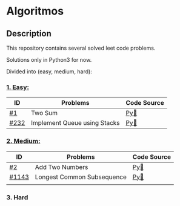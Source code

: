 # Algoritmos
## Description

This repository contains several solved leet code problems.

Solutions only in Python3 for now.

Divided into (easy, medium, hard):

### [1. Easy:](https://github.com/Draang/algoritmos/tree/main/Easy)
 | ID   | Problems                   | Code Source |  
|------|----------------------------|-------------|
| [#1](https://leetcode.com/problems/two-sum/description/)| Two Sum | [Py🐍](https://github.com/Draang/algoritmos/blob/main/Easy/Python/two_sum.py)      | 
|  [#232](https://leetcode.com/problems/implement-queue-using-stacks/description/)|   Implement Queue using Stacks |   [Py🐍](https://github.com/Draang/algoritmos/blob/main/Easy/Python/queue_stack.py)          | 
### [2. Medium:](https://github.com/Draang/algoritmos/tree/main/Medium)
| ID   | Problems                   | Code Source |  
|------|----------------------------|-------------|
| [#2](https://leetcode.com/problems/add-two-numbers/description/) | Add Two Numbers | [Py🐍](https://github.com/Draang/algoritmos/blob/main/Medium/Python/add_two_numbers.py) | 
| [#1143](https://leetcode.com/problems/longest-common-subsequence/description/)| Longest Common Subsequence |  [Py🐍](https://github.com/Draang/algoritmos/blob/main/Medium/Python/subsequence.py) |
|      |                            |             | 
### 3. Hard


